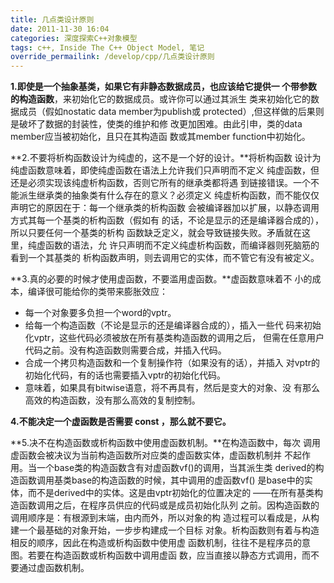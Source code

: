 ```yaml
---
title: 几点类设计原则
date: 2011-11-30 16:04
categories: 深度探索C++对象模型
tags: c++, Inside The C++ Object Model, 笔记
override_permailink: /develop/cpp/几点类设计原则
---
```


**1.即使是一个抽象基类，如果它有非静态数据成员，也应该给它提供一
个带参数的构造函数**，来初始化它的数据成员。或许你可以通过其派生
类来初始化它的数据成员（假如nostatic data member为publish或
protected）,但这样做的后果则是破坏了数据的封装性，使类的维护和修
改更加困难。由此引申，类的data member应当被初始化，且只在其构造函
数或其member function中初始化。

**2.不要将析构函数设计为纯虚的，这不是一个好的设计。**将析构函数
设计为纯虚函数意味着，即使纯虚函数在语法上允许我们只声明而不定义
纯虚函数，但还是必须实现该纯虚析构函数，否则它所有的继承类都将遇
到链接错误。一个不能派生继承类的抽象类有什么存在的意义？必须定义
纯虚析构函数，而不能仅仅声明它的原因在于：每一个继承类的析构函数
会被编译器加以扩展，以静态调用方式其每一个基类的析构函数（假如有
的话，不论是显示的还是编译器合成的），所以只要任何一个基类的析构
函数缺乏定义，就会导致链接失败。矛盾就在这里，纯虚函数的语法，允
许只声明而不定义纯虚析构函数，而编译器则死脑筋的看到一个其基类的
析构函数声明，则去调用它的实体，而不管它有没有被定义。

**3.真的必要的时候才使用虚函数，不要滥用虚函数。**虚函数意味着不
小的成本，编译很可能给你的类带来膨胀效应：

-   每一个对象要多负担一个word的vptr。
-   给每一个构造函数（不论是显示的还是编译器合成的），插入一些代
	码来初始化vptr，这些代码必须被放在所有基类构造函数的调用之后，
	但需在任意用户代码之前。没有构造函数则需要合成，并插入代码。
-   合成一个拷贝构造函数和一个复制操作符（如果没有的话），并插入
	对vptr的初始化代码，有的话也需要插入vptr的初始化代码。
-   意味着，如果具有bitwise语意，将不再具有，然后是变大的对象、没
	有那么高效的构造函数，没有那么高效的复制控制。

**4.不能决定一个虚函数是否需要 const ，那么就不要它。**

**5.决不在构造函数或析构函数中使用虚函数机制。**在构造函数中，每次
调用虚函数会被决议为当前构造函数所对应类的虚函数实体，虚函数机制并
不起作用。当一个base类的构造函数含有对虚函数vf()的调用，当其派生类
derived的构造函数调用基类base的构造函数的时候，其中调用的虚函数vf()
是base中的实体，而不是derived中的实体。这是由vptr初始化的位置决定的
——在所有基类构造函数调用之后，在程序员供应的代码或是成员初始化队列
之前。因构造函数的调用顺序是：有根源到末端，由内而外，所以对象的构
造过程可以看成是，从构建一个最基础的对象开始，一步步构建成一个目标
对象。析构函数则有着与构造相反的顺序，因此在构造或析构函数中使用虚
函数机制，往往不是程序员的意图。若要在构造函数或析构函数中调用虚函
数，应当直接以静态方式调用，而不要通过虚函数机制。

